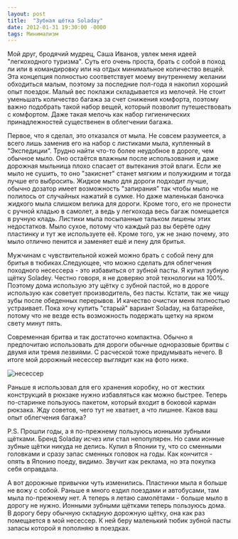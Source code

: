 ```yaml
---
layout: post
title:  "Зубная щётка Soladay"
date: 2012-01-31 19:30:00 -0000
tags: Минимализм
---
```


Мой друг, бродячий мудрец, Саша Иванов, увлек меня идеей "легкоходного туризма". Суть его очень проста, брать с собой в поход ли или в командировку или на отдых минимальное количество вещей. Эта концепция полностью соответствует моему внутреннему желании обходиться малым, поэтому за последние пол-года я накопил хороший опыт поездок. Малый вес поклажи складывается из мелочей. Не стоит уменьшать количество багажа за счет снижения комфорта, поэтому важно подобрать такой набор вещей, который позволит путешествовать с комфортом. Даже такая мелочь как набор гигиенических принадлежностей существенен в облегчении багажа.

Первое, что я сделал, это отказался от мыла. Не совсем разумеется, а всего лишь заменив его на набор с листиками мыла, купленный в "Экспедиции". Трудно найти что-то более неудобное в дороге, чем обычное мыло. Оно остаётся влажным после использования и даже дорожная мыльница плохо спасает от вытекания этой влаги. Если же мыло не сушить, то оно "закиснет" станет мягким и полужидким и тогда лучше его выбросить. Жидкое мыло для дороги подходит лучше, обычно дозатор имеет возможность "запирания" так чтобы мыло не полилось от случайных нажатий в сумке. Но даже маленькая баночка жидкого мыла слишком велика для дороги. Кроме того, его не пронести с ручной кладью в самолет, а ведь у легкохода весь багаж помещается в ручную кладь. Листики мыла посыпанные тальком лишены этих недостатков. Мыло сухое, потому что каждый раз вы берёте одну пластинку и тут же используете её. Кроме того, уж не знаю почему, это мыло отлично пенится и заменяет ешё и пену для бритья.

Мужчинам с чувствительной кожей можно брать с собой пену для бритья в тюбиках.Следующее, что можно сделать для облегчения походного несессера - это избавиться от зубной пасты. Я купил зубную щётку Soladey. Честно говоря, я не доверяю этой технологии на 100%. Поэтому дома использую эту щётку с зубной пастой, но в дороге использую как советует производитель, без пасты. Кстати, так же чищу зубы после обеденных перерывов. И качество очистки меня полностью устраивает. Пока хочу купить "старый" вариант Soladay, на батарейке, потому что не везде есть возможность подержать щетку на ярком свету минут пять. 

Современная бритва и так достаточно компактна. Обычно я предпочитаю использовать для дороги обычные одноразовые бритвы с двумя или тремя лезвиями. С расческой тоже придумывать нечего. В итоге мой дорожный несессер выглядит как на фото ниже. 

![несессер](http://2nature.me/files/toilet-bag.jpg)

Раньше я использовал для его хранения коробку, но от жестких конструкций в рюкзаке нужно избавляться как можно быстрее. Теперь по-старинке пользуюсь пакетом, который входит в боковой карман рюкзака. Жду советов, чего тут не хватает, а что лишнее. Каков ваш опыт облегчения багажа?

P.S. Прошли годы, а я по-прежнему пользуюсь ионными зубными щётками. Бренд Soladay исчез или стал непопулярен. Но сами ионные зубные щётки никуда не делись. Купил в Японии ту, что со сменными головками и сразу запас сменных головок на годы. Как кончится - опять в Японию поеду, видимо. Звучит как реклама, но эта покупка себя оправдала.

А вот дорожные привычки чуть изменились. Пластинки мыла я больше не вожу с собой. Раньше я много ездил поездами и автобусами, там мыла по-прежнему нет. А теперь я летаю самолётами - больше мыло в дорогу не нужно. Ионными зубными щётками теперь пользуюсь дома. В дорогу беру обычную складную дорожную щётку, она как раз помещается в мой несессер. К ней беру маленький тюбик зубной пасты запасы которой я пополняю в поездках. 
